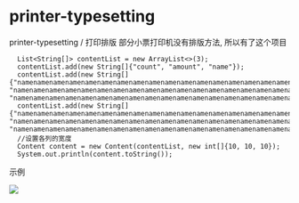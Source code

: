 # printer-typesetting
printer-typesetting / 打印排版
部分小票打印机没有排版方法, 所以有了这个项目



```
  List<String[]> contentList = new ArrayList<>(3);
  contentList.add(new String[]{"count", "amount", "name"});
  contentList.add(new String[]{"namenamenamenamenamenamenamenamenamenamenamenamenamenamenamenamenamename", "namenamenamenamenamenamenamenamenamenamenamenamenamenamenamenamenamename", "namenamenamenamenamenamenamenamenamenamenamenamenamenamenamenamenamename"});
  contentList.add(new String[]{"namenamenamenamenamenamenamenamenamenamenamenamenamenamenamenamenamename", "namenamenamenamenamenamenamenamenamenamenamenamenamenamenamenamenamename", "namenamenamenamenamenamenamenamenamenamenamenamenamenamenamenamenamename"});
  //设置各列的宽度
  Content content = new Content(contentList, new int[]{10, 10, 10});
  System.out.println(content.toString());
```




示例

![](E:\PROJECT\java\printer-typesetting\doc\demo.png)